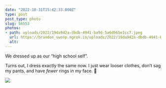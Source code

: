 ```yaml
---
date: "2022-10-31T15:42:33.000Z"
type: post 
post_type: photo
slug: 56553
photos: 
- path: uploads/2022/19da942a-dbdb-4941-ba9d-5a6d965e1cc7.jpeg
  url: https://brandon_swoop.ngrok.io/uploads/2022/19da942a-dbdb-4941-ba9d-5a6d965e1cc7.jpeg
  alt: 
---
```

We dressed up as our “high school self”. 

Turns out, I dress exactly the same now. I just wear looser clothes, don’t sag my pants, and have _fewer_ rings in my face. 🎃


![](/uploads/2022/19da942a-dbdb-4941-ba9d-5a6d965e1cc7.jpeg)
